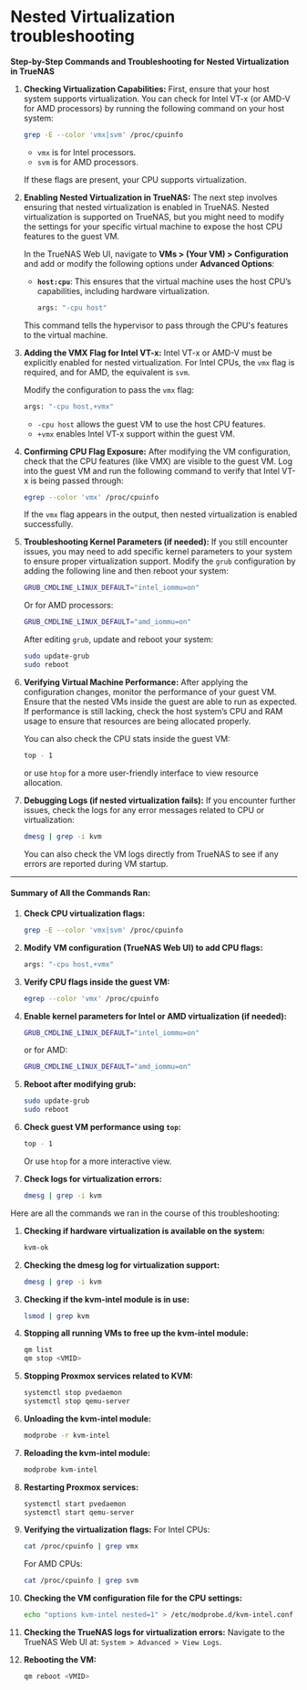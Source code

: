# Nested Virtualization troubleshooting

**Step-by-Step Commands and Troubleshooting for Nested Virtualization in TrueNAS**

1.  **Checking Virtualization Capabilities:** First, ensure that your host system supports virtualization. You can check for Intel VT-x (or AMD-V for AMD processors) by running the following command on your host system:

    ```bash
    grep -E --color 'vmx|svm' /proc/cpuinfo
    ```

    * `vmx` is for Intel processors.
    * `svm` is for AMD processors.

    If these flags are present, your CPU supports virtualization.
2.  **Enabling Nested Virtualization in TrueNAS:** The next step involves ensuring that nested virtualization is enabled in TrueNAS. Nested virtualization is supported on TrueNAS, but you might need to modify the settings for your specific virtual machine to expose the host CPU features to the guest VM.

    In the TrueNAS Web UI, navigate to **VMs > (Your VM) > Configuration** and add or modify the following options under **Advanced Options**:

    *   **`host:cpu`**: This ensures that the virtual machine uses the host CPU’s capabilities, including hardware virtualization.

        ```bash
        args: "-cpu host"
        ```

    This command tells the hypervisor to pass through the CPU's features to the virtual machine.
3.  **Adding the VMX Flag for Intel VT-x:** Intel VT-x or AMD-V must be explicitly enabled for nested virtualization. For Intel CPUs, the `vmx` flag is required, and for AMD, the equivalent is `svm`.

    Modify the configuration to pass the `vmx` flag:

    ```bash
    args: "-cpu host,+vmx"
    ```

    * `-cpu host` allows the guest VM to use the host CPU features.
    * `+vmx` enables Intel VT-x support within the guest VM.
4.  **Confirming CPU Flag Exposure:** After modifying the VM configuration, check that the CPU features (like VMX) are visible to the guest VM. Log into the guest VM and run the following command to verify that Intel VT-x is being passed through:

    ```bash
    egrep --color 'vmx' /proc/cpuinfo
    ```

    If the `vmx` flag appears in the output, then nested virtualization is enabled successfully.
5.  **Troubleshooting Kernel Parameters (if needed):** If you still encounter issues, you may need to add specific kernel parameters to your system to ensure proper virtualization support. Modify the `grub` configuration by adding the following line and then reboot your system:

    ```bash
    GRUB_CMDLINE_LINUX_DEFAULT="intel_iommu=on"
    ```

    Or for AMD processors:

    ```bash
    GRUB_CMDLINE_LINUX_DEFAULT="amd_iommu=on"
    ```

    After editing `grub`, update and reboot your system:

    ```bash
    sudo update-grub
    sudo reboot
    ```
6.  **Verifying Virtual Machine Performance:** After applying the configuration changes, monitor the performance of your guest VM. Ensure that the nested VMs inside the guest are able to run as expected. If performance is still lacking, check the host system’s CPU and RAM usage to ensure that resources are being allocated properly.

    You can also check the CPU stats inside the guest VM:

    ```bash
    top - 1
    ```

    or use `htop` for a more user-friendly interface to view resource allocation.
7.  **Debugging Logs (if nested virtualization fails):** If you encounter further issues, check the logs for any error messages related to CPU or virtualization:

    ```bash
    dmesg | grep -i kvm
    ```

    You can also check the VM logs directly from TrueNAS to see if any errors are reported during VM startup.

***

#### **Summary of All the Commands Ran:**

1.  **Check CPU virtualization flags:**

    ```bash
    grep -E --color 'vmx|svm' /proc/cpuinfo
    ```
2.  **Modify VM configuration (TrueNAS Web UI) to add CPU flags:**

    ```bash
    args: "-cpu host,+vmx"
    ```
3.  **Verify CPU flags inside the guest VM:**

    ```bash
    egrep --color 'vmx' /proc/cpuinfo
    ```
4.  **Enable kernel parameters for Intel or AMD virtualization (if needed):**

    ```bash
    GRUB_CMDLINE_LINUX_DEFAULT="intel_iommu=on"
    ```

    or for AMD:

    ```bash
    GRUB_CMDLINE_LINUX_DEFAULT="amd_iommu=on"
    ```
5.  **Reboot after modifying grub:**

    ```bash
    sudo update-grub
    sudo reboot
    ```
6.  **Check guest VM performance using `top`:**

    ```bash
    top - 1
    ```

    Or use `htop` for a more interactive view.
7.  **Check logs for virtualization errors:**

    ```bash
    dmesg | grep -i kvm
    ```

Here are all the commands we ran in the course of this troubleshooting:

1.  **Checking if hardware virtualization is available on the system:**

    ```bash
    kvm-ok
    ```
2.  **Checking the dmesg log for virtualization support:**

    ```bash
    dmesg | grep -i kvm
    ```
3.  **Checking if the kvm-intel module is in use:**

    ```bash
    lsmod | grep kvm
    ```
4.  **Stopping all running VMs to free up the kvm-intel module:**

    ```bash
    qm list
    qm stop <VMID>
    ```
5.  **Stopping Proxmox services related to KVM:**

    ```bash
    systemctl stop pvedaemon
    systemctl stop qemu-server
    ```
6.  **Unloading the kvm-intel module:**

    ```bash
    modprobe -r kvm-intel
    ```
7.  **Reloading the kvm-intel module:**

    ```bash
    modprobe kvm-intel
    ```
8.  **Restarting Proxmox services:**

    ```bash
    systemctl start pvedaemon
    systemctl start qemu-server
    ```
9.  **Verifying the virtualization flags:** For Intel CPUs:

    ```bash
    cat /proc/cpuinfo | grep vmx
    ```

    For AMD CPUs:

    ```bash
    cat /proc/cpuinfo | grep svm
    ```
10. **Checking the VM configuration file for the CPU settings:**

    ```bash
    echo "options kvm-intel nested=1" > /etc/modprobe.d/kvm-intel.conf
    ```
11. **Checking the TrueNAS logs for virtualization errors:** Navigate to the TrueNAS Web UI at: `System > Advanced > View Logs`.
12. **Rebooting the VM:**

    ```bash
    qm reboot <VMID>
    ```
